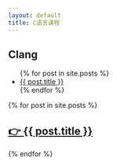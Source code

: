 ```yaml
---
layout: default
title: C语言课程
---
```



## Clang

<ul>
  {% for post in site.posts %}
    <li>
      <a href="{{ post.url }}">{{ post.title }}</a>
    </li>
  {% endfor %}
</ul>

{% for post in site.posts %}
    <h2><a href="{{ post.url }}"> :point_right: {{ post.title }}</a></h2>
{% endfor %}